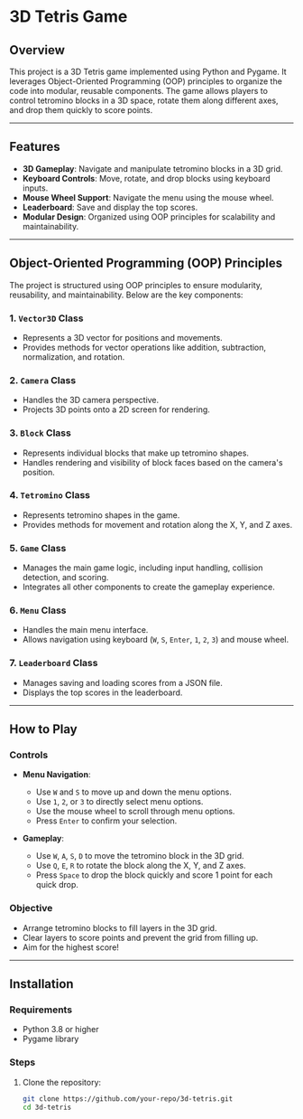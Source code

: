 # 3D Tetris Game

## Overview
This project is a 3D Tetris game implemented using Python and Pygame. It leverages Object-Oriented Programming (OOP) principles to organize the code into modular, reusable components. The game allows players to control tetromino blocks in a 3D space, rotate them along different axes, and drop them quickly to score points.

---

## Features
- **3D Gameplay**: Navigate and manipulate tetromino blocks in a 3D grid.
- **Keyboard Controls**: Move, rotate, and drop blocks using keyboard inputs.
- **Mouse Wheel Support**: Navigate the menu using the mouse wheel.
- **Leaderboard**: Save and display the top scores.
- **Modular Design**: Organized using OOP principles for scalability and maintainability.

---

## Object-Oriented Programming (OOP) Principles
The project is structured using OOP principles to ensure modularity, reusability, and maintainability. Below are the key components:

### 1. **`Vector3D` Class**
- Represents a 3D vector for positions and movements.
- Provides methods for vector operations like addition, subtraction, normalization, and rotation.

### 2. **`Camera` Class**
- Handles the 3D camera perspective.
- Projects 3D points onto a 2D screen for rendering.

### 3. **`Block` Class**
- Represents individual blocks that make up tetromino shapes.
- Handles rendering and visibility of block faces based on the camera's position.

### 4. **`Tetromino` Class**
- Represents tetromino shapes in the game.
- Provides methods for movement and rotation along the X, Y, and Z axes.

### 5. **`Game` Class**
- Manages the main game logic, including input handling, collision detection, and scoring.
- Integrates all other components to create the gameplay experience.

### 6. **`Menu` Class**
- Handles the main menu interface.
- Allows navigation using keyboard (`W`, `S`, `Enter`, `1`, `2`, `3`) and mouse wheel.

### 7. **`Leaderboard` Class**
- Manages saving and loading scores from a JSON file.
- Displays the top scores in the leaderboard.

---

## How to Play

### Controls
- **Menu Navigation**:
  - Use `W` and `S` to move up and down the menu options.
  - Use `1`, `2`, or `3` to directly select menu options.
  - Use the mouse wheel to scroll through menu options.
  - Press `Enter` to confirm your selection.

- **Gameplay**:
  - Use `W`, `A`, `S`, `D` to move the tetromino block in the 3D grid.
  - Use `Q`, `E`, `R` to rotate the block along the X, Y, and Z axes.
  - Press `Space` to drop the block quickly and score 1 point for each quick drop.

### Objective
- Arrange tetromino blocks to fill layers in the 3D grid.
- Clear layers to score points and prevent the grid from filling up.
- Aim for the highest score!

---

## Installation
### Requirements
- Python 3.8 or higher
- Pygame library

### Steps
1. Clone the repository:
   ```bash
   git clone https://github.com/your-repo/3d-tetris.git
   cd 3d-tetris